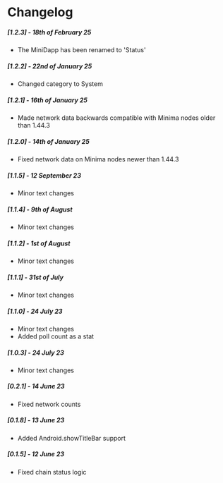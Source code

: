 # Changelog

##### [1.2.3] - 18th of February 25

- The MiniDapp has been renamed to 'Status'

##### [1.2.2] - 22nd of January 25

- Changed category to System

##### [1.2.1] - 16th of January 25

- Made network data backwards compatible with Minima nodes older than 1.44.3

##### [1.2.0] - 14th of January 25

- Fixed network data on Minima nodes newer than 1.44.3

##### [1.1.5] - 12 September 23

- Minor text changes

##### [1.1.4] - 9th of August

- Minor text changes

##### [1.1.2] - 1st of August

- Minor text changes

##### [1.1.1] - 31st of July

- Minor text changes

##### [1.1.0] - 24 July 23

- Minor text changes
- Added poll count as a stat

##### [1.0.3] - 24 July 23

- Minor text changes

##### [0.2.1] - 14 June 23

- Fixed network counts

##### [0.1.8] - 13 June 23

- Added Android.showTitleBar support

##### [0.1.5] - 12 June 23

- Fixed chain status logic
